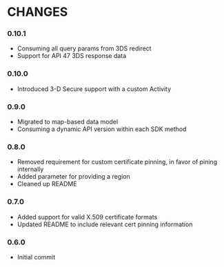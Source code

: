 # CHANGES

### 0.10.1
* Consuming all query params from 3DS redirect
* Support for API 47 3DS response data

### 0.10.0
* Introduced 3-D Secure support with a custom Activity

### 0.9.0
* Migrated to map-based data model
* Consuming a dynamic API version within each SDK method

### 0.8.0
* Removed requirement for custom certificate pinning, in favor of pining internally
* Added parameter for providing a region
* Cleaned up README

### 0.7.0
* Added support for valid X.509 certificate formats
* Updated README to include relevant cert pinning information

### 0.6.0
* Initial commit